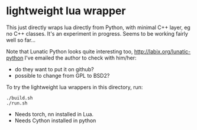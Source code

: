 # lightweight lua wrapper

This just directly wraps lua directly from Python, with minimal C++ layer, eg no C++ classes.  It's an experiment in progress.  Seems to be working fairly well so far...

Note that Lunatic Python looks quite interesting too, http://labix.org/lunatic-python  I've emailed the author to check with him/her:
- do they want to put it on github?
- possible to change from GPL to BSD2?

To try the lightweight lua wrappers in this directory, run:
```
./build.sh
./run.sh
```

- Needs torch, nn installed in Lua.
- Needs Cython installed in python

